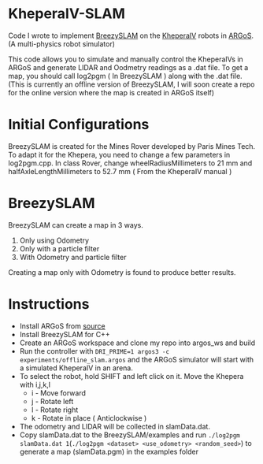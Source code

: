 # KheperaIV-SLAM
Code I wrote to implement [BreezySLAM](https://github.com/simondlevy/BreezySLAM) on the [KheperaIV](https://www.k-team.com/khepera-iv) robots in [ARGoS](http://www.argos-sim.info/).(A multi-physics robot simulator)

This code allows you to simulate and manually control the KheperaIVs in ARGoS and generate LIDAR and Oodmetry readings as a .dat file. To get a map, you should call log2pgm ( In BreezySLAM ) along with the .dat file.
(This is currently an offline version of BreezySLAM, I will soon create a repo for the online version where the map is created in ARGoS itself)

# Initial Configurations

BreezySLAM is created for the Mines Rover developed by Paris Mines Tech. To adapt it for the Khepera, you need to change a few parameters in log2pgm.cpp. In class Rover, change wheelRadiusMillimeters to 21 mm and halfAxleLengthMillimeters to 52.7 mm ( From the KheperaIV manual )

# BreezySLAM
BreezySLAM can create a map in 3 ways.

1. Only using Odometry
2. Only with a particle filter
3. With Odometry and particle filter

Creating a map only with Odometry is found to produce better results.

# Instructions 

- Install ARGoS from [source](https://github.com/ilpincy/argos3)
- Install BreezySLAM for C++
- Create an ARGoS workspace and clone my repo into argos_ws and build
- Run the controller with 
`DRI_PRIME=1 argos3 -c experiments/offline_slam.argos`
and the ARGoS simulator will start with a simulated KheperaIV in an arena. 
- To select the robot, hold SHIFT and left click on it. Move the Khepera with i,j,k,l 
  - i - Move forward
  - j - Rotate left
  - l - Rotate right 
  - k - Rotate in place ( Anticlockwise )
- The odometry and LIDAR will be collected in slamData.dat.
- Copy slamData.dat to the BreezySLAM/examples and run 
`./log2pgm slamData.dat 1`(`./log2pgm <dataset> <use_odometry> <random_seed>`) to generate a map (slamData.pgm) in the examples folder

